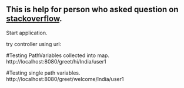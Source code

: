 This is help for person who asked question on [stackoverflow](https://stackoverflow.com/q/45442570/5728095).
---


Start application.

try controller using url:

#Testing PathVariables collected into map.
http://localhost:8080/greet/hi/India/user1

#Testing single path variables.
http://localhost:8080/greet/welcome/India/user1
